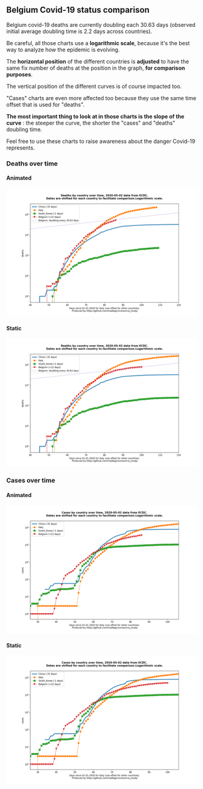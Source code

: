 ## Belgium Covid-19 status comparison 

Belgium covid-19 deaths are currently doubling each 30.63 days (observed initial average doubling time is 2.2 days across countries).



Be careful, all those charts use a **logarithmic scale**, because it's the best way to analyze how the epidemic is evolving.
 
The **horizontal position** of the different countries is **adjusted** to have the same fix number of deaths at the position in the graph, **for comparison purposes**.

The vertical position of the different curves is of course impacted too.

"Cases" charts are even more affected too because they use the same time offset that is used for "deaths".

**The most important thing to look at in those charts is the slope of the curve** : the steeper the curve, the shorter the "cases" and "deaths" doubling time.

Feel free to use these charts to raise awareness about the danger Covid-19 represents. 


 
### Deaths over time
 
#### Animated
![Belgium covid-19 deaths animated chart](https://raw.githubusercontent.com/madlag/coronavirus_study/master/notebooks/graphs/2020-05-02/countries/Belgium/2020-05-02_Belgium_deaths.gif "Belgium covid-19 deaths animated chart")   
 
#### Static
![Belgium covid-19 deaths static chart](https://raw.githubusercontent.com/madlag/coronavirus_study/master/notebooks/graphs/2020-05-02/countries/Belgium/2020-05-02_Belgium_deaths.png "Belgium covid-19 deaths static chart")   

 
### Cases over time
 
#### Animated
![Belgium covid-19 cases animated chart](https://raw.githubusercontent.com/madlag/coronavirus_study/master/notebooks/graphs/2020-05-02/countries/Belgium/2020-05-02_Belgium_cases.gif "Belgium covid-19 cases animated chart")   
 
#### Static
![Belgium covid-19 cases static chart](https://raw.githubusercontent.com/madlag/coronavirus_study/master/notebooks/graphs/2020-05-02/countries/Belgium/2020-05-02_Belgium_cases.png "Belgium covid-19 cases static chart")   

